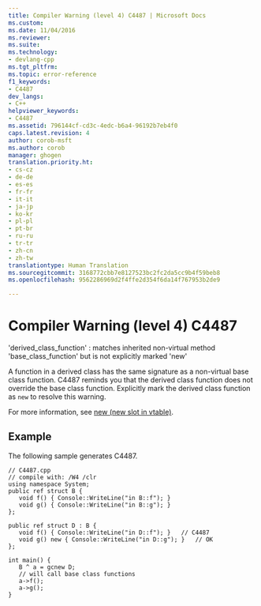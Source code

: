 ```yaml
---
title: Compiler Warning (level 4) C4487 | Microsoft Docs
ms.custom: 
ms.date: 11/04/2016
ms.reviewer: 
ms.suite: 
ms.technology:
- devlang-cpp
ms.tgt_pltfrm: 
ms.topic: error-reference
f1_keywords:
- C4487
dev_langs:
- C++
helpviewer_keywords:
- C4487
ms.assetid: 796144cf-cd3c-4edc-b6a4-96192b7eb4f0
caps.latest.revision: 4
author: corob-msft
ms.author: corob
manager: ghogen
translation.priority.ht:
- cs-cz
- de-de
- es-es
- fr-fr
- it-it
- ja-jp
- ko-kr
- pl-pl
- pt-br
- ru-ru
- tr-tr
- zh-cn
- zh-tw
translationtype: Human Translation
ms.sourcegitcommit: 3168772cbb7e8127523bc2fc2da5cc9b4f59beb8
ms.openlocfilehash: 9562286969d2f4ffe2d354f6da14f767953b2de9

---
```

# Compiler Warning (level 4) C4487
'derived_class_function' : matches inherited non-virtual method 'base_class_function' but is not explicitly marked 'new'  
  
 A function in a derived class has the same signature as a non-virtual base class function. C4487 reminds you that the derived class function does not override the base class function. Explicitly mark the derived class function as `new` to resolve this warning.  
  
 For more information, see [new (new slot in vtable)](../../windows/new-new-slot-in-vtable-cpp-component-extensions.md).  
  
## Example  
 The following sample generates C4487.  
  
```  
// C4487.cpp  
// compile with: /W4 /clr  
using namespace System;  
public ref struct B {  
   void f() { Console::WriteLine("in B::f"); }  
   void g() { Console::WriteLine("in B::g"); }  
};  
  
public ref struct D : B {  
   void f() { Console::WriteLine("in D::f"); }   // C4487  
   void g() new { Console::WriteLine("in D::g"); }   // OK  
};  
  
int main() {  
   B ^ a = gcnew D;  
   // will call base class functions  
   a->f();  
   a->g();  
}  
```


<!--HONumber=Jan17_HO2-->


